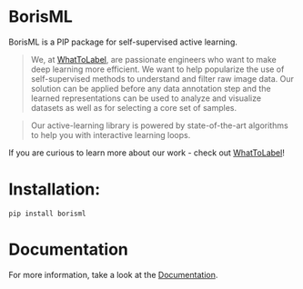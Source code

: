# BorisML

BorisML is a PIP package for self-supervised active learning.

> We, at [WhatToLabel](https://www.whattolabel.com), are passionate engineers who want to make deep learning more efficient. We want to help popularize the use of self-supervised methods to understand and filter raw image data. Our solution can be applied before any data annotation step and the learned representations can be used to analyze and visualize datasets as well as for selecting a core set of samples.

> Our active-learning library is powered by state-of-the-art algorithms to help you with interactive learning loops.

If you are curious to learn more about our work - check out [WhatToLabel](https://www.whattolabel.com)!

# Installation:

```
pip install borisml
```

# Documentation
For more information, take a look at the [Documentation](https://www.notion.so/whattolabel/WhatToLabel-Documentation-28e645f5564a453e807d0a384a4e6ea7).